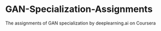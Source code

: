 # GAN-Specialization-Assignments
The assignments of GAN specialization by deeplearning.ai on Coursera

